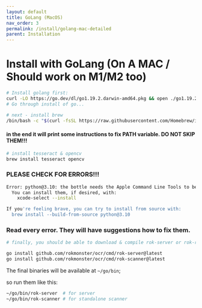 ```yaml
---
layout: default
title: GoLang (MacOS)
nav_order: 3
permalink: /install/golang-mac-detailed
parent: Installation
---
```


# Install with GoLang (On A MAC / Should work on M1/M2 too)

```bash
# Install golang first:
curl -LO https://go.dev/dl/go1.19.2.darwin-amd64.pkg && open ./go1.19.2.darwin-amd64.pkg
# Go through install of go...

# next - install brew
/bin/bash -c "$(curl -fsSL https://raw.githubusercontent.com/Homebrew/install/HEAD/install.sh)"
```

#### in the end it will print some instructions to fix PATH variable. DO NOT SKIP THEM!!!

```bash
# install tesseract & opencv
brew install tesseract opencv
```

### PLEASE CHECK FOR ERRORS!!!

```bash
Error: python@3.10: the bottle needs the Apple Command Line Tools to be installed.
  You can install them, if desired, with:
    xcode-select --install

If you're feeling brave, you can try to install from source with:
  brew install --build-from-source python@3.10
```

### Read every error. They will have suggestions how to fix them.

```bash
# finally, you should be able to download & compile rok-server or rok-remote'

go install github.com/rokmonster/ocr/cmd/rok-server@latest
go install github.com/rokmonster/ocr/cmd/rok-scanner@latest

```

The final binaries will be available at `~/go/bin`;

so run them like this:

```bash
~/go/bin/rok-server  # for server
~/go/bin/rok-scanner # for standalone scanner
```